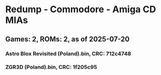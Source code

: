 # Redump - Commodore - Amiga CD MIAs
## Games: 2, ROMs: 2, as of 2025-07-20

### Astro Blox Revisited (Poland).bin, CRC: 712c4748
### ZGR3D (Poland).bin, CRC: 1f205c95
